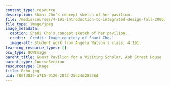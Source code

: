 ```yaml
---
content_type: resource
description: Shani Cho's concept sketch of her pavilion.
file: /media/courses/4-191-introduction-to-integrated-design-fall-2006/f86f3039a715912628f325d24d28236d_Bcho.jpg
file_type: image/jpeg
image_metadata:
  caption: Shani Cho's concept sketch of her pavilion.
  credit: 'Credit: Image courtesy of Shani Cho.'
  image-alt: Student work from Angela Watson's class, 4.191.
learning_resource_types: []
ocw_type: OCWImage
parent_title: Guest Pavilion for a Visiting Scholar, Ash Street House
parent_type: CourseSection
resourcetype: Image
title: Bcho.jpg
uid: f86f3039-a715-9126-28f3-25d24d28236d
---
```

